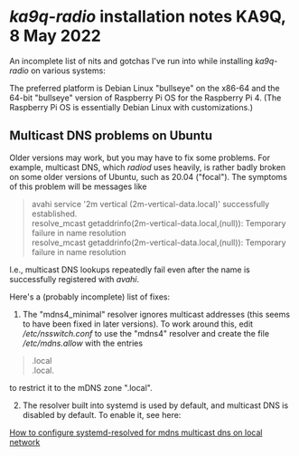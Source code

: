 *ka9q-radio* installation notes
KA9Q, 8 May 2022
===============================

An incomplete list of nits and gotchas I've run into while installing
*ka9q-radio* on various systems:

The preferred platform is Debian Linux "bullseye" on the x86-64 and
the 64-bit "bullseye" version of Raspberry Pi OS for the Raspberry Pi
4. (The Raspberry Pi OS is essentially Debian Linux with
customizations.)

Multicast DNS problems on Ubuntu
--------------------------------

Older versions may work, but you may have to fix some problems. For
example, multicast DNS, which *radiod* uses heavily, is rather badly
broken on some older versions of Ubuntu, such as 20.04
("focal"). The symptoms of this problem will be messages like

>avahi service '2m vertical (2m-vertical-data.local)' successfully established.  
>resolve_mcast getaddrinfo(2m-vertical-data.local,(null)): Temporary failure in name resolution  
>resolve_mcast getaddrinfo(2m-vertical-data.local,(null)): Temporary failure in name resolution

I.e., multicast DNS lookups repeatedly fail even after the name is successfully registered with *avahi*.

Here's a (probably incomplete) list of fixes:

1. The "mdns4_minimal" resolver ignores multicast addresses (this seems
to have been fixed in later versions). To work around this, edit
*/etc/nsswitch.conf* to use the "mdns4" resolver and create the file
*/etc/mdns.allow* with the entries

>.local  
>.local.

to restrict it to the mDNS zone ".local".

2. The resolver built into systemd is used by default, and multicast
DNS is disabled by default. To enable it, see here:

[How to configure systemd-resolved for mdns multicast dns on local network](
https://unix.stackexchange.com/questions/459991/how-to-configure-systemd-resolved-for-mdns-multicast-dns-on-local-network)





